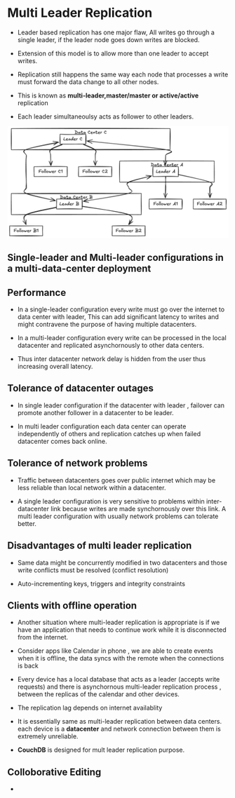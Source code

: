 # Multi Leader Replication

- Leader based replication has one major flaw, All writes go through a single leader, if the leader node goes down writes are blocked.

- Extension of this model is to allow more than one leader to accept writes.

- Replication still happens the same way each node that processes a write must forward the data change to all other nodes. 

- This is known as **multi-leader,master/master or active/active** replication

- Each leader simultaneoulsy acts as follower to other leaders.


![Multi Leader Replication](../assets/multi-leader-replication.png)

## Single-leader and Multi-leader configurations in a multi-data-center deployment

## Performance

- In a single-leader configuration every write must go over the internet to data center with leader, This can add significant latency to writes
and might contravene the purpose of having multiple datacenters.

- In a multi-leader configuration every write can be processed in the local datacenter and replicated asynchornously to
other data centers.

- Thus inter datacenter network delay is hidden from the user thus increasing overall latency.


## Tolerance of datacenter outages

- In single leader configuration if the datacenter with leader , failover can promote another follower in a datacenter
to be leader.

- In multi leader configuration each data center can operate independently of others and replication catches up
when failed datacenter comes back online.

## Tolerance of network problems

- Traffic between datacenters goes over public internet which may be less reliable than local network 
within a datacenter.

- A single leader configuration is very sensitive to problems within inter-datacenter link because writes are made
synchornously over this link. A multi leader configuration with usually network problems can tolerate better.

## Disadvantages of multi leader replication

- Same data might be concurrently modified in two datacenters and those write conflicts must be resolved
(conflict resolution)

- Auto-incrementing keys, triggers and integrity constraints

## Clients with offline operation

- Another situation where multi-leader replication is appropriate is if we have an application that needs to
continue work while it is disconnected from the internet.

- Consider apps like Calendar in phone , we are able to create events when it is offline,  the data syncs
with the remote when the connections is back

- Every device has a local database that acts as a leader (accepts write requests)  and there is asynchornous multi-leader
replication process , between the replicas of the calendar and other devices.

- The replication lag depends on internet availablity


- It is essentially same as multi-leader replication between data centers. each device is a **datacenter** and network
connection between them is extremely unreliable. 

- **CouchDB** is designed for mult leader replication purpose.


## Colloborative Editing

- 
